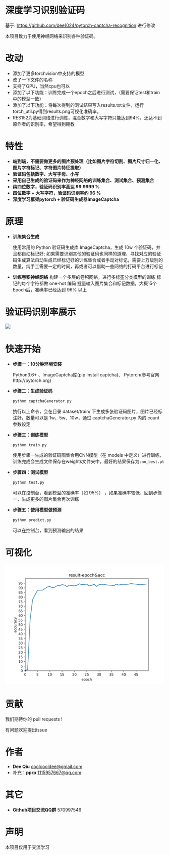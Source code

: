 # 深度学习识别验证码

基于: https://github.com/dee1024/pytorch-captcha-recognition 进行修改

本项目致力于使用神经网络来识别各种验证码。

改动
===
- 添加了更多torchvision中支持的模型
- 改了一下文件的名称
- 支持了GPU，当然cpu也可以
- 添加了以下功能：训练完成一个epoch之后进行测试，（需要保证test和train中的模型一致）
- 添加了以下功能：将每次得到的测试结果写入results.txt文件，运行torch_util.py得到results.png可视化准确率。
- RES152为基础网络进行训练，混合数字和大写字符只能达到94%，还达不到原作者的识别率，希望得到赐教

特性
===
- __端到端，不需要做更多的图片预处理（比如图片字符切割、图片尺寸归一化、图片字符标记、字符图片特征提取）__
- __验证码包括数字、大写字母、小写__
- __采用自己生成的验证码来作为神经网络的训练集合、测试集合、预测集合__
- __纯四位数字，验证码识别率高达 99.9999 %__
- __四位数字 + 大写字符，验证码识别率约 96 %__
- __深度学习框架pytorch + 验证码生成器ImageCaptcha__


原理
===

- __训练集合生成__

    使用常用的 Python 验证码生成库 ImageCaptcha，生成 10w 个验证码，并且都自动标记好;
    如果需要识别其他的验证码也同样的道理，寻找对应的验证码生成算法自动生成已经标记好的训练集合或者手动对标记，需要上万级别的数量，纯手工需要一定的时间，再或者可以借助一些网络的打码平台进行标记

- __训练卷积神经网络__
    构建一个多层的卷积网络，进行多标签分类模型的训练
    标记的每个字符都做 one-hot 编码
    批量输入图片集合和标记数据，大概15个Epoch后，准确率已经达到 96% 以上


验证码识别率展示
========
![](https://raw.githubusercontent.com/dee1024/pytorch-captcha-recognition/master/docs/number.png)

快速开始
====
- __步骤一：10分钟环境安装__

    Python3.6+ 、ImageCaptcha库(pip install captcha)、 Pytorch(参考官网http://pytorch.org)


- __步骤二：生成验证码__
    ```bash
    python captchaGenerator.py
    ```
    执行以上命令，会在目录 dataset/train/ 下生成多张验证码图片，图片已经标注好，数量可以是 1w、5w、10w，通过 captchaGenerator.py 内的 count 参数设定
    
- __步骤三：训练模型__
    ```bash
    python train.py
    ```
    使用步骤一生成的验证码图集合用CNN模型（在 models 中定义）进行训练，训练完成会生成文件保存在weights文件夹中，最好的结果保存为`cnn_best.pt`

- __步骤四：测试模型__
    ```bash
    python test.py
    ```
    可以在控制台，看到模型的准确率（如 95%） ，如果准确率较低，回到步骤一，生成更多的图片集合再次训练

- __步骤五：使用模型做预测__
    ```bash
    python predict.py
    ```
    可以在控制台，看到预测输出的结果
    

可视化
===

![results_res101](assets/results_res101.png)

贡献
===

我们期待你的 pull requests !

有问题欢迎提出issue

作者
===
* __Dee Qiu__ <coolcooldee@gmail.com>
* 补充：__pprp__ <1115957667@qq.com>

其它
===
* __Github项目交流QQ群__ 570997546


声明
===
本项目仅用于交流学习
